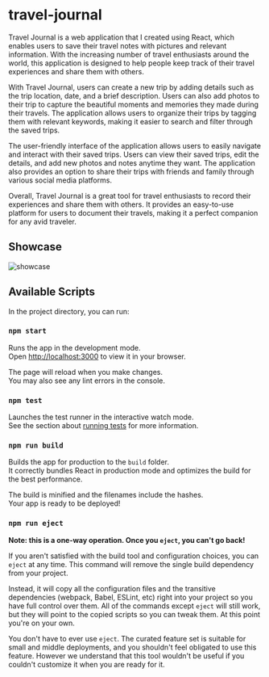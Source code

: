 # travel-journal
Travel Journal is a web application that I created using React, which enables users to save their travel notes with pictures and relevant information. With the increasing number of travel enthusiasts around the world, this application is designed to help people keep track of their travel experiences and share them with others.

With Travel Journal, users can create a new trip by adding details such as the trip location, date, and a brief description. Users can also add photos to their trip to capture the beautiful moments and memories they made during their travels. The application allows users to organize their trips by tagging them with relevant keywords, making it easier to search and filter through the saved trips.

The user-friendly interface of the application allows users to easily navigate and interact with their saved trips. Users can view their saved trips, edit the details, and add new photos and notes anytime they want. The application also provides an option to share their trips with friends and family through various social media platforms.

Overall, Travel Journal is a great tool for travel enthusiasts to record their experiences and share them with others. It provides an easy-to-use platform for users to document their travels, making it a perfect companion for any avid traveler.

## Showcase

![showcase](https://user-images.githubusercontent.com/46926963/208295970-e3f4500c-f1d1-4d6c-9415-64decc339d9f.png)



## Available Scripts

In the project directory, you can run:

### `npm start`

Runs the app in the development mode.\
Open [http://localhost:3000](http://localhost:3000) to view it in your browser.

The page will reload when you make changes.\
You may also see any lint errors in the console.

### `npm test`

Launches the test runner in the interactive watch mode.\
See the section about [running tests](https://facebook.github.io/create-react-app/docs/running-tests) for more information.

### `npm run build`

Builds the app for production to the `build` folder.\
It correctly bundles React in production mode and optimizes the build for the best performance.

The build is minified and the filenames include the hashes.\
Your app is ready to be deployed!



### `npm run eject`

**Note: this is a one-way operation. Once you `eject`, you can't go back!**

If you aren't satisfied with the build tool and configuration choices, you can `eject` at any time. This command will remove the single build dependency from your project.

Instead, it will copy all the configuration files and the transitive dependencies (webpack, Babel, ESLint, etc) right into your project so you have full control over them. All of the commands except `eject` will still work, but they will point to the copied scripts so you can tweak them. At this point you're on your own.

You don't have to ever use `eject`. The curated feature set is suitable for small and middle deployments, and you shouldn't feel obligated to use this feature. However we understand that this tool wouldn't be useful if you couldn't customize it when you are ready for it.

